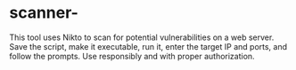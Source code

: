 # scanner-
This tool uses Nikto to scan for potential vulnerabilities on a web server. Save the script, make it executable, run it, enter the target IP and ports, and follow the prompts. Use responsibly and with proper authorization.
